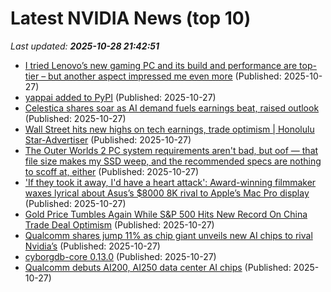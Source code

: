 # Latest NVIDIA News (top 10)
_Last updated: **2025-10-28 21:42:51**_

- [I tried Lenovo’s new gaming PC and its build and performance are top-tier – but another aspect impressed me even more](https://www.techradar.com/computing/gaming-pcs/lenovo-legion-tower-5-2025) (Published: 2025-10-27)
- [yappai added to PyPI](https://pypi.org/project/yappai/) (Published: 2025-10-27)
- [Celestica shares soar as AI demand fuels earnings beat, raised outlook](https://finance.yahoo.com/news/celestica-shares-soar-ai-demand-212006967.html) (Published: 2025-10-27)
- [Wall Street hits new highs on tech earnings, trade optimism | Honolulu Star-Advertiser](https://www.staradvertiser.com/2025/10/27/breaking-news/wall-street-hits-new-highs-on-tech-earnings-trade-optimism/) (Published: 2025-10-27)
- [The Outer Worlds 2 PC system requirements aren't bad, but oof — that file size makes my SSD weep, and the recommended specs are nothing to scoff at, either](https://www.windowscentral.com/gaming/the-outer-worlds-2-pc-system-requirements-arent-bad-but-oof-that-file-size-makes-my-ssd-weep-and-the-recommended-specs-are-nothing-to-scoff-at-either) (Published: 2025-10-27)
- ['If they took it away, I'd have a heart attack': Award-winning filmmaker waxes lyrical about Asus’s $8000 8K rival to Apple’s Mac Pro display](https://www.techradar.com/pro/if-they-took-it-away-id-have-a-heart-attack-award-winning-filmmaker-is-wax-lyrical-about-asuss-usd8000-8k-rival-apple-mac-pro-display) (Published: 2025-10-27)
- [Gold Price Tumbles Again While S&P 500 Hits New Record On China Trade Deal Optimism](https://www.forbes.com/sites/antoniopequenoiv/2025/10/27/gold-price-tumbles-again-while-sp-500-hits-new-record-on-china-trade-deal-optimism/) (Published: 2025-10-27)
- [Qualcomm shares jump 11% as chip giant unveils new AI chips to rival Nvidia’s](https://nypost.com/2025/10/27/business/qualcomm-shares-jump-11-on-new-ai-chips-to-rival-nvidia-amd/) (Published: 2025-10-27)
- [cyborgdb-core 0.13.0](https://pypi.org/project/cyborgdb-core/) (Published: 2025-10-27)
- [Qualcomm debuts AI200, AI250 data center AI chips](https://siliconangle.com/2025/10/27/qualcomm-debuts-ai200-ai250-data-center-ai-chips/) (Published: 2025-10-27)
